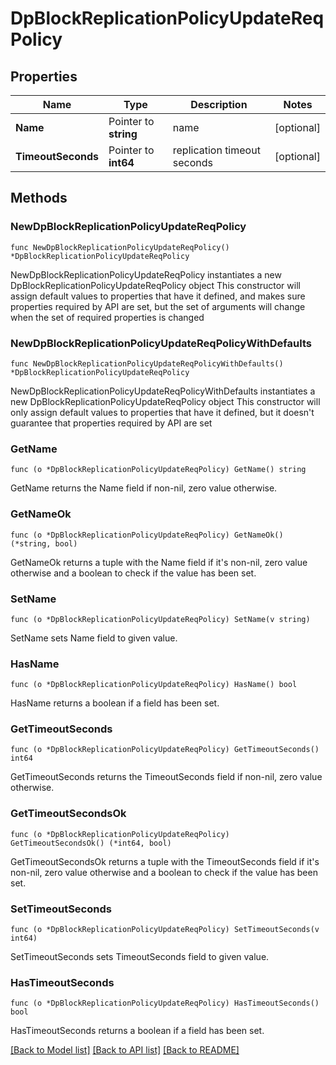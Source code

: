 # DpBlockReplicationPolicyUpdateReqPolicy

## Properties

Name | Type | Description | Notes
------------ | ------------- | ------------- | -------------
**Name** | Pointer to **string** | name | [optional] 
**TimeoutSeconds** | Pointer to **int64** | replication timeout seconds | [optional] 

## Methods

### NewDpBlockReplicationPolicyUpdateReqPolicy

`func NewDpBlockReplicationPolicyUpdateReqPolicy() *DpBlockReplicationPolicyUpdateReqPolicy`

NewDpBlockReplicationPolicyUpdateReqPolicy instantiates a new DpBlockReplicationPolicyUpdateReqPolicy object
This constructor will assign default values to properties that have it defined,
and makes sure properties required by API are set, but the set of arguments
will change when the set of required properties is changed

### NewDpBlockReplicationPolicyUpdateReqPolicyWithDefaults

`func NewDpBlockReplicationPolicyUpdateReqPolicyWithDefaults() *DpBlockReplicationPolicyUpdateReqPolicy`

NewDpBlockReplicationPolicyUpdateReqPolicyWithDefaults instantiates a new DpBlockReplicationPolicyUpdateReqPolicy object
This constructor will only assign default values to properties that have it defined,
but it doesn't guarantee that properties required by API are set

### GetName

`func (o *DpBlockReplicationPolicyUpdateReqPolicy) GetName() string`

GetName returns the Name field if non-nil, zero value otherwise.

### GetNameOk

`func (o *DpBlockReplicationPolicyUpdateReqPolicy) GetNameOk() (*string, bool)`

GetNameOk returns a tuple with the Name field if it's non-nil, zero value otherwise
and a boolean to check if the value has been set.

### SetName

`func (o *DpBlockReplicationPolicyUpdateReqPolicy) SetName(v string)`

SetName sets Name field to given value.

### HasName

`func (o *DpBlockReplicationPolicyUpdateReqPolicy) HasName() bool`

HasName returns a boolean if a field has been set.

### GetTimeoutSeconds

`func (o *DpBlockReplicationPolicyUpdateReqPolicy) GetTimeoutSeconds() int64`

GetTimeoutSeconds returns the TimeoutSeconds field if non-nil, zero value otherwise.

### GetTimeoutSecondsOk

`func (o *DpBlockReplicationPolicyUpdateReqPolicy) GetTimeoutSecondsOk() (*int64, bool)`

GetTimeoutSecondsOk returns a tuple with the TimeoutSeconds field if it's non-nil, zero value otherwise
and a boolean to check if the value has been set.

### SetTimeoutSeconds

`func (o *DpBlockReplicationPolicyUpdateReqPolicy) SetTimeoutSeconds(v int64)`

SetTimeoutSeconds sets TimeoutSeconds field to given value.

### HasTimeoutSeconds

`func (o *DpBlockReplicationPolicyUpdateReqPolicy) HasTimeoutSeconds() bool`

HasTimeoutSeconds returns a boolean if a field has been set.


[[Back to Model list]](../README.md#documentation-for-models) [[Back to API list]](../README.md#documentation-for-api-endpoints) [[Back to README]](../README.md)


